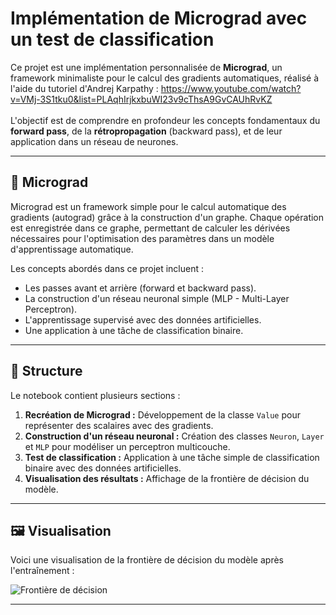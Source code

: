 # Implémentation de Micrograd avec un test de classification

Ce projet est une implémentation personnalisée de **Micrograd**, un framework minimaliste pour le calcul des gradients automatiques, réalisé à l'aide du tutoriel d'Andrej Karpathy : https://www.youtube.com/watch?v=VMj-3S1tku0&list=PLAqhIrjkxbuWI23v9cThsA9GvCAUhRvKZ <br><br>
L'objectif est de comprendre en profondeur les concepts fondamentaux du **forward pass**, de la **rétropropagation** (backward pass), et de leur application dans un réseau de neurones.

---

## 🧠 Micrograd

Micrograd est un framework simple pour le calcul automatique des gradients (autograd) grâce à la construction d'un graphe. Chaque opération est enregistrée dans ce graphe, permettant de calculer les dérivées nécessaires pour l'optimisation des paramètres dans un modèle d'apprentissage automatique.

Les concepts abordés dans ce projet incluent :
- Les passes avant et arrière (forward et backward pass).
- La construction d'un réseau neuronal simple (MLP - Multi-Layer Perceptron).
- L'apprentissage supervisé avec des données artificielles.
- Une application à une tâche de classification binaire.

---

## 📁 Structure 

Le notebook contient plusieurs sections :
1. **Recréation de Micrograd :** Développement de la classe `Value` pour représenter des scalaires avec des gradients.
2. **Construction d'un réseau neuronal :** Création des classes `Neuron`, `Layer` et `MLP` pour modéliser un perceptron multicouche.
3. **Test de classification :** Application à une tâche simple de classification binaire avec des données artificielles.
4. **Visualisation des résultats :** Affichage de la frontière de décision du modèle.


---

## 🖼️ Visualisation

Voici une visualisation de la frontière de décision du modèle après l'entraînement :

![Frontière de décision](https://github.com/user-attachments/assets/6dc0d339-9e88-4728-8786-c9c5ad22a514)

---
